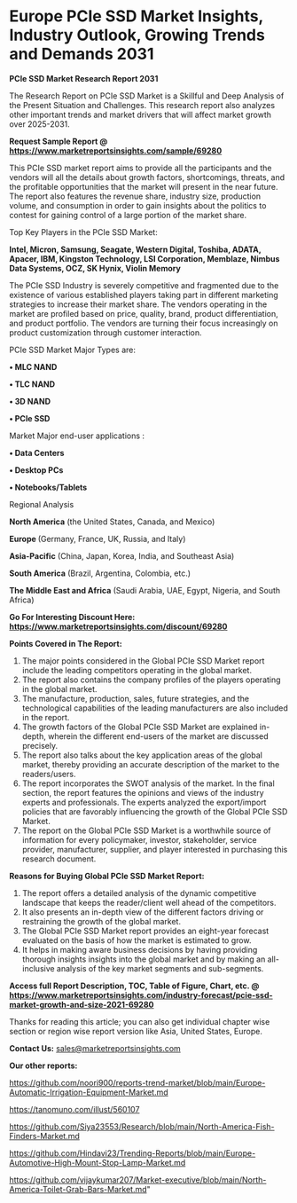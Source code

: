 # Europe PCIe SSD Market Insights, Industry Outlook, Growing Trends and Demands 2031

<strong>PCIe SSD Market Research Report 2031</strong>

The Research Report on PCIe SSD Market is a Skillful and Deep Analysis of the Present Situation and Challenges. This research report also analyzes other important trends and market drivers that will affect market growth over 2025-2031.

<strong>Request Sample Report @ <a href=https://www.marketreportsinsights.com/sample/69280>https://www.marketreportsinsights.com/sample/69280</a></strong>

This PCIe SSD market report aims to provide all the participants and the vendors will all the details about growth factors, shortcomings, threats, and the profitable opportunities that the market will present in the near future. The report also features the revenue share, industry size, production volume, and consumption in order to gain insights about the politics to contest for gaining control of a large portion of the market share.

Top Key Players in the PCIe SSD Market:

<strong>Intel, Micron, Samsung, Seagate, Western Digital, Toshiba, ADATA, Apacer, IBM, Kingston Technology, LSI Corporation, Memblaze, Nimbus Data Systems, OCZ, SK Hynix, Violin Memory</strong>

The PCIe SSD Industry is severely competitive and fragmented due to the existence of various established players taking part in different marketing strategies to increase their market share. The vendors operating in the market are profiled based on price, quality, brand, product differentiation, and product portfolio. The vendors are turning their focus increasingly on product customization through customer interaction.

PCIe SSD Market Major Types are:

<strong>• MLC NAND

• TLC NAND

• 3D NAND

• PCIe SSD</strong>

Market Major end-user applications :

<strong>• Data Centers

• Desktop PCs

• Notebooks/Tablets</strong>

Regional Analysis

</u><strong><b>North America</b></strong> (the United States, Canada, and Mexico)

<strong><b>Europe </b></strong>(Germany, France, UK, Russia, and Italy)

<strong><b>Asia-Pacific</b></strong> (China, Japan, Korea, India, and Southeast Asia)

<strong><b>South America</b></strong> (Brazil, Argentina, Colombia, etc.)

<strong><b>The Middle East and Africa</b></strong> (Saudi Arabia, UAE, Egypt, Nigeria, and South Africa)

<strong>Go For Interesting Discount Here: <a href=https://www.marketreportsinsights.com/discount/69280>https://www.marketreportsinsights.com/discount/69280</a></strong>

<strong>Points Covered in The Report:</strong>
<ol>
  <li>The major points considered in the Global PCIe SSD Market report include the leading competitors operating in the global market.</li>
  <li>The report also contains the company profiles of the players operating in the global market.</li>
  <li>The manufacture, production, sales, future strategies, and the technological capabilities of the leading manufacturers are also included in the report.</li>
  <li>The growth factors of the Global PCIe SSD Market are explained in-depth, wherein the different end-users of the market are discussed precisely.</li>
  <li>The report also talks about the key application areas of the global market, thereby providing an accurate description of the market to the readers/users.</li>
  <li>The report incorporates the SWOT analysis of the market. In the final section, the report features the opinions and views of the industry experts and professionals. The experts analyzed the export/import policies that are favorably influencing the growth of the Global PCIe SSD Market.</li>
  <li>The report on the Global PCIe SSD Market is a worthwhile source of information for every policymaker, investor, stakeholder, service provider, manufacturer, supplier, and player interested in purchasing this research document.</li>
</ol>
<strong>Reasons for Buying Global PCIe SSD Market Report:</strong>

<ol>
  <li>The report offers a detailed analysis of the dynamic competitive landscape that keeps the reader/client well ahead of the competitors.</li>
  <li>It also presents an in-depth view of the different factors driving or restraining the growth of the global market.</li>
  <li>The Global PCIe SSD Market report provides an eight-year forecast evaluated on the basis of how the market is estimated to grow.</li>
  <li>It helps in making aware business decisions by having providing thorough insights insights into the global market and by making an all-inclusive analysis of the key market segments and sub-segments.</li>
</ol>
<strong>Access full Report Description, TOC, Table of Figure, Chart, etc. @ <a href=https://www.marketreportsinsights.com/industry-forecast/pcie-ssd-market-growth-and-size-2021-69280>https://www.marketreportsinsights.com/industry-forecast/pcie-ssd-market-growth-and-size-2021-69280</a></strong>


Thanks for reading this article; you can also get individual chapter wise section or region wise report version like Asia, United States, Europe.

<strong>Contact Us:</strong>
sales@marketreportsinsights.com

<strong>Our other reports:</strong>

<a href=https://github.com/noori900/reports-trend-market/blob/main/Europe-Automatic-Irrigation-Equipment-Market.md>https://github.com/noori900/reports-trend-market/blob/main/Europe-Automatic-Irrigation-Equipment-Market.md</a>

<a href=https://tanomuno.com/illust/560107>https://tanomuno.com/illust/560107</a>

<a href=https://github.com/Siya23553/Research/blob/main/North-America-Fish-Finders-Market.md>https://github.com/Siya23553/Research/blob/main/North-America-Fish-Finders-Market.md</a>

<a href=https://github.com/Hindavi23/Trending-Reports/blob/main/Europe-Automotive-High-Mount-Stop-Lamp-Market.md>https://github.com/Hindavi23/Trending-Reports/blob/main/Europe-Automotive-High-Mount-Stop-Lamp-Market.md</a>

<a href=https://github.com/vijaykumar207/Market-executive/blob/main/North-America-Toilet-Grab-Bars-Market.md>https://github.com/vijaykumar207/Market-executive/blob/main/North-America-Toilet-Grab-Bars-Market.md</a>"
